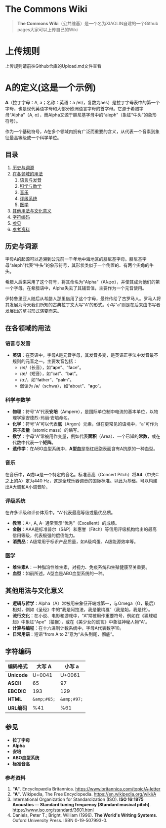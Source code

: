 # **The Commons Wiki**

> **The Commons Wiki**（公共维基）是一个名为XIAOLIN自建的一个Github pages大家可以上传自己的Wiki





# 上传规则

上传规则请前往Github仓库的Upload.md文件查看



# A的定义(这是一个示例)

**A**（拉丁字母：A, a；名称：英语：a /eɪ/，复数为aes）是拉丁字母表中的第一个字母，也是现代英语字母和大部分欧洲语言字母的首字母。它源于希腊字母“Alpha”（Α, α），而Alpha又源于腓尼基字母中的“aleph”（象征“牛头”的象形符号）。

作为一个基础符号，A在多个领域内拥有广泛而重要的含义，从代表一个音素到象征最高等级或一个科学单位。

## 目录
1.  [历史与词源](#历史与词源)
2.  [在各领域的用法](#在各领域的用法)
    1.  [语言与发音](#语言与发音)
    2.  [科学与数学](#科学与数学)
    3.  [音乐](#音乐)
    3.  [评级系统](#评级系统)
    4.  [医学](#医学)
3.  [其他用法与文化意义](#其他用法与文化意义)
4.  [字符编码](#字符编码)
5.  [参见](#参见)
6.  [参考资料](#参考资料)

## 历史与词源
字母A的起源可以追溯到公元前一千年地中海地区的腓尼基字母。腓尼基字母“aleph”代表“牛头”的象形符号，其形状类似于一个倒置的、有两个尖角的牛头。

希腊人后来采用了这个符号，将其命名为“Alpha”（Άλφα），并使其成为他们的第一个字母。在希腊语中，Alpha失去了其辅音值，主要作为一个元音使用。

伊特鲁里亚人随后从希腊人那里借用了这个字母，最终传给了古罗马人。罗马人将其发展为今天我们所知的古典拉丁文大写“A”的形式。小写“a”则是在后来由书写者发展出的草书形式演变而来。

## 在各领域的用法

### 语言与发音
*   **英语**：在英语中，字母A是元音字母，其发音多变，是英语正字法中发音最不规则的元音之一。主要发音包括：
    *   /eɪ/（长音），如“**a**pe”、“f**a**ce”。
    *   /æ/（短音），如“c**a**t”、“b**a**t”。
    *   /ɑː/，如“f**a**ther”、“p**a**lm”。
    *   弱读为 /ə/（schwa），如“**a**bout”、“**a**go”。

### 科学与数学
*   **物理**：符号“A”代表**安培**（Ampere），是国际单位制中电流的基本单位，以物理学家安德烈-玛丽·安培命名。
*   **化学**：符号“A”可以代表**氩**（Argon）元素，但在更常见的语境中，“a”可作为**原子质量**（atomic mass）的缩写。
*   **数学**：字母“A”常被用作变量，例如代表**面积**（Area）、一个已知的**常数**，或在代数中代表一个**矩阵**。
*   **遗传学**：在ABO血型系统中，**A型血**是指红细胞表面含有A抗原的一种血型。

### 音乐
在音乐中，**A**或**La**是一个特定的音名。标准音高（Concert Pitch）将**A4**（中央C之上的A）定为440 Hz，这是全球乐器调音的国际标准。以此为基础，可以构建出A大调和A小调音阶。

### 评级系统
在许多评级和评价体系中，“A”代表最高等级或最优品质。
*   **教育**：A+, A, A- 通常表示“优秀”（Excellent）的成绩。
*   **金融**：AAA是标准普尔（S&P）和惠誉（Fitch）等信用评级机构给出的最高信用等级，代表极强的偿债能力。
*   **消费品**：A级常用于标识产品质量，如A级鸡蛋、A级能源效率等。

### 医学
*   **维生素A**：一种脂溶性维生素，对视力、免疫系统和生殖健康至关重要。
*   **血型**：如前所述，A型血是ABO血型系统的一种。

## 其他用法与文化意义
*   **逻辑与哲学**：Alpha（Α）常被用来象征开端或第一，与Omega（Ω，最后）相对，例如《圣经》中的“我是阿拉法，我是俄梅戛”（我是始，我是终）。
*   **流行文化**：在小说、电影和游戏中，“A”常被用作重要符号，例如在《猩球崛起》中象征“Ape”（猿猴），或在《美少女的谎言》中象征神秘人物“A”。
*   **计算与编程**：在十六进制计数系统中，字母A代表数字10。
*   **日常用语**：短语“from A to Z”意为“从头到尾，彻底”。

## 字符编码
| 编码格式    | 大写 **A**  | 小写 **a**  |
| ----------- | ----------- | ----------- |
| **Unicode** | U+0041      | U+0061      |
| **ASCII**   | 65          | 97          |
| **EBCDIC**  | 193         | 129         |
| **HTML**    | `&amp;#65;` | `&amp;#97;` |
| **URL编码** | %41         | %61         |

## 参见
*   **拉丁字母**
*   **Alpha**
*   **安培**
*   **ABO血型系统**
*   **标准音高**

### 参考资料

1. **"A"**. Encyclopædia Britannica. https://www.britannica.com/topic/A-letter
2. **"A"**. Wikipedia, The Free Encyclopedia. https://en.wikipedia.org/wiki/A
3. International Organization for Standardization (ISO). **ISO 16:1975 Acoustics — Standard tuning frequency (Standard musical pitch)**. https://www.iso.org/standard/3601.html
4. Daniels, Peter T.; Bright, William (1996). **The World's Writing Systems**. Oxford University Press. ISBN 0-19-507993-0.
